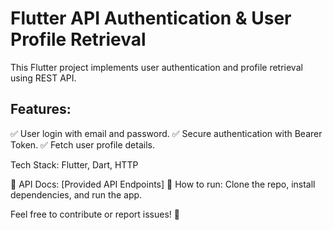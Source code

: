 # Flutter API Authentication & User Profile Retrieval
This Flutter project implements user authentication and profile retrieval using REST API.

## Features:
✅ User login with email and password.
✅ Secure authentication with Bearer Token.
✅ Fetch user profile details.

Tech Stack: Flutter, Dart, HTTP

📌 API Docs: [Provided API Endpoints]
📌 How to run: Clone the repo, install dependencies, and run the app.

Feel free to contribute or report issues! 🚀
